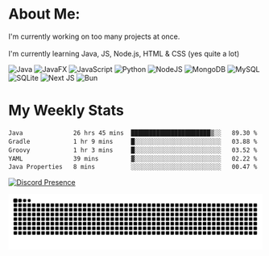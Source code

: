 # About Me:
I'm currently working on too many projects at once. <br><br> I'm currently learning Java, JS, Node.js, HTML & CSS (yes quite a lot)

![Java](https://img.shields.io/badge/java-%23ED8B00.svg?style=for-the-badge&logo=java&logoColor=white) 
![JavaFX](https://img.shields.io/badge/javafx-%23FF0000.svg?style=for-the-badge&logo=javafx&logoColor=white)
![JavaScript](https://img.shields.io/badge/javascript-%23323330.svg?style=for-the-badge&logo=javascript&logoColor=%23F7DF1E) ![Python](https://img.shields.io/badge/python-3670A0?style=for-the-badge&logo=python&logoColor=ffdd54) ![NodeJS](https://img.shields.io/badge/node.js-6DA55F?style=for-the-badge&logo=node.js&logoColor=white) ![MongoDB](https://img.shields.io/badge/MongoDB-%234ea94b.svg?style=for-the-badge&logo=mongodb&logoColor=white) ![MySQL](https://img.shields.io/badge/mysql-4479A1.svg?style=for-the-badge&logo=mysql&logoColor=white) ![SQLite](https://img.shields.io/badge/sqlite-%2307405e.svg?style=for-the-badge&logo=sqlite&logoColor=white) ![Next JS](https://img.shields.io/badge/Next-black?style=for-the-badge&logo=next.js&logoColor=white)
![Bun](https://img.shields.io/badge/Bun-%23000000.svg?style=for-the-badge&logo=bun&logoColor=white)
# My Weekly Stats
<!--START_SECTION:waka-->

```txt
Java              26 hrs 45 mins  ██████████████████████▒░░   89.30 %
Gradle            1 hr 9 mins     █░░░░░░░░░░░░░░░░░░░░░░░░   03.88 %
Groovy            1 hr 3 mins     █░░░░░░░░░░░░░░░░░░░░░░░░   03.52 %
YAML              39 mins         ▓░░░░░░░░░░░░░░░░░░░░░░░░   02.22 %
Java Properties   8 mins          ░░░░░░░░░░░░░░░░░░░░░░░░░   00.47 %
```

<!--END_SECTION:waka-->
[![Discord Presence](https://lanyard.cnrad.dev/api/740153472086835221)](https://discord.com/users/740153472086835221)

<div align="center">
  <img src="https://raw.githubusercontent.com/Skullians/Skullians/output/github-contribution-grid-snake-dark.svg" alt="Snake animation" />
</div>
